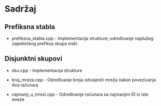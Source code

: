 # Sadržaj

## Prefiksna stabla

- prefiksna\_stabla.cpp - Implementacija strukture; određivanje najdužeg zajedničkog prefiksa skupa niski

## Disjunktni skupovi

- dsu.cpp - Implementacija strukture

- broj\_mreza.cpp - Određivanje broja odvojenih mreža nakon povezivanja dva računara

- najmanji\_u\_mrezi.cpp - Određivanje računara sa najmanjim ID iz iste mreže
